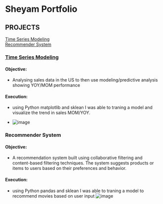 # Sheyam Portfolio

## PROJECTS 
[Time Series Modeling](#Time-Series-Modeling) </br>
[Recommender System](#Recommender-System) </br>

### [Time Series Modeling](https://github.com/sbitar2024/SheyamPortfolio.GitHub.io/tree/main/Projects/Time%20Series%20Modeling "Time Series Modeling") 
#### Objective: 

- Analysing sales data in the US to then use modeling/predictive analysis showing YOY/MOM performance 

#### Execution: 

- using Python matplotlib and sklean I was able to traning a model and visualize the trend in sales MOM/YOY.

- ![image](https://github.com/sbitar2024/SheyamPortfolio.GitHub.io/assets/171313362/b4a8eafa-73c9-45d3-9fca-731924adce45)


### Recommender System
#### Objective: 

- A recommendation system built using collaborative filtering and content-based filtering techniques. The system suggests products or items to users based on their preferences and behavior.

#### Execution: 

- using Python pandas and sklean I was able to traning a model to recommend movies based on user input 
![image](https://github.com/sbitar2024/SheyamPortfolio.GitHub.io/assets/171313362/29a60cd7-19ce-4cba-990f-ceee5ae928ba)
